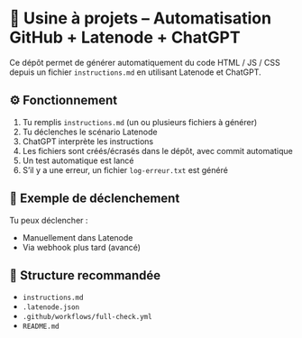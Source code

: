 # 🧰 Usine à projets – Automatisation GitHub + Latenode + ChatGPT

Ce dépôt permet de générer automatiquement du code HTML / JS / CSS depuis un fichier `instructions.md` en utilisant Latenode et ChatGPT.

## ⚙️ Fonctionnement

1. Tu remplis `instructions.md` (un ou plusieurs fichiers à générer)
2. Tu déclenches le scénario Latenode
3. ChatGPT interprète les instructions
4. Les fichiers sont créés/écrasés dans le dépôt, avec commit automatique
5. Un test automatique est lancé
6. S’il y a une erreur, un fichier `log-erreur.txt` est généré

## 🚀 Exemple de déclenchement

Tu peux déclencher :
- Manuellement dans Latenode
- Via webhook plus tard (avancé)

## 📁 Structure recommandée

- `instructions.md`
- `.latenode.json`
- `.github/workflows/full-check.yml`
- `README.md`
